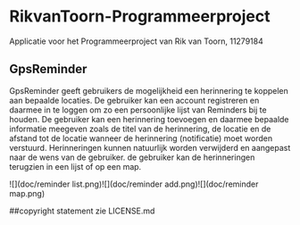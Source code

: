 # RikvanToorn-Programmeerproject
Applicatie voor het Programmeerproject van Rik van Toorn, 11279184


## GpsReminder
GpsReminder geeft gebruikers de mogelijkheid een herinnering te koppelen aan bepaalde locaties. De gebruiker kan een account registreren en daarmee in te loggen om zo een persoonlijke lijst van Reminders bij te houden. De gebruiker kan een herinnering toevoegen en daarmee bepaalde informatie meegeven zoals de titel van de herinnering, de locatie en de afstand tot de locatie wanneer de herinnering (notificatie) moet worden verstuurd. Herinneringen kunnen natuurlijk worden verwijderd en aangepast naar de wens van de gebruiker. de gebruiker kan de herinneringen terugzien in een lijst of op een map.

![](doc/reminder list.png)![](doc/reminder add.png)![](doc/reminder map.png)

##copyright statement
zie LICENSE.md
